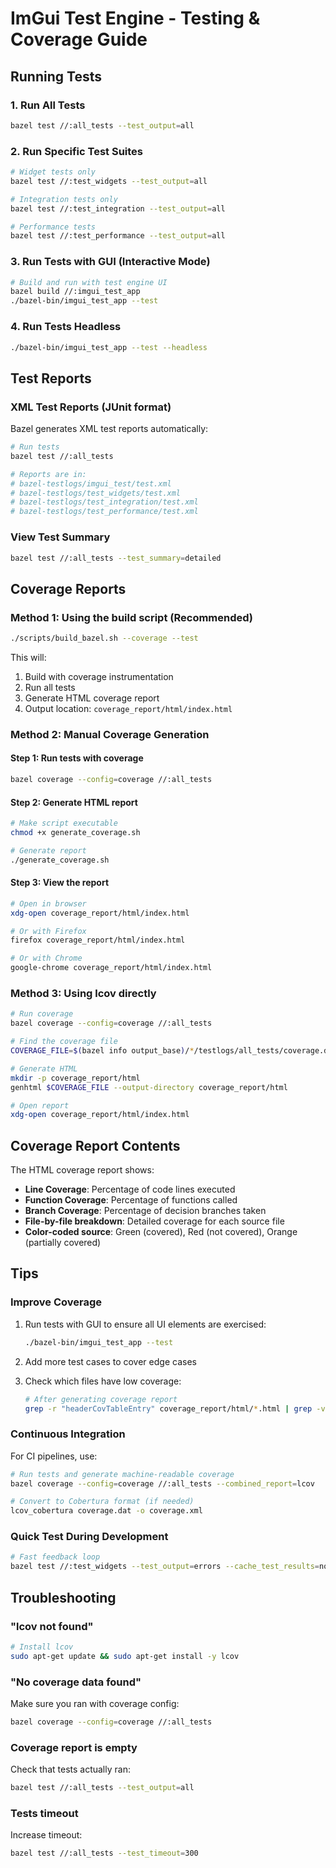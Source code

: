 # ImGui Test Engine - Testing & Coverage Guide

## Running Tests

### 1. Run All Tests
```bash
bazel test //:all_tests --test_output=all
```

### 2. Run Specific Test Suites
```bash
# Widget tests only
bazel test //:test_widgets --test_output=all

# Integration tests only
bazel test //:test_integration --test_output=all

# Performance tests
bazel test //:test_performance --test_output=all
```

### 3. Run Tests with GUI (Interactive Mode)
```bash
# Build and run with test engine UI
bazel build //:imgui_test_app
./bazel-bin/imgui_test_app --test
```

### 4. Run Tests Headless
```bash
./bazel-bin/imgui_test_app --test --headless
```

## Test Reports

### XML Test Reports (JUnit format)
Bazel generates XML test reports automatically:

```bash
# Run tests
bazel test //:all_tests

# Reports are in:
# bazel-testlogs/imgui_test/test.xml
# bazel-testlogs/test_widgets/test.xml
# bazel-testlogs/test_integration/test.xml
# bazel-testlogs/test_performance/test.xml
```

### View Test Summary
```bash
bazel test //:all_tests --test_summary=detailed
```

## Coverage Reports

### Method 1: Using the build script (Recommended)
```bash
./scripts/build_bazel.sh --coverage --test
```

This will:
1. Build with coverage instrumentation
2. Run all tests
3. Generate HTML coverage report
4. Output location: `coverage_report/html/index.html`

### Method 2: Manual Coverage Generation

#### Step 1: Run tests with coverage
```bash
bazel coverage --config=coverage //:all_tests
```

#### Step 2: Generate HTML report
```bash
# Make script executable
chmod +x generate_coverage.sh

# Generate report
./generate_coverage.sh
```

#### Step 3: View the report
```bash
# Open in browser
xdg-open coverage_report/html/index.html

# Or with Firefox
firefox coverage_report/html/index.html

# Or with Chrome
google-chrome coverage_report/html/index.html
```

### Method 3: Using lcov directly

```bash
# Run coverage
bazel coverage --config=coverage //:all_tests

# Find the coverage file
COVERAGE_FILE=$(bazel info output_base)/*/testlogs/all_tests/coverage.dat

# Generate HTML
mkdir -p coverage_report/html
genhtml $COVERAGE_FILE --output-directory coverage_report/html

# Open report
xdg-open coverage_report/html/index.html
```

## Coverage Report Contents

The HTML coverage report shows:
- **Line Coverage**: Percentage of code lines executed
- **Function Coverage**: Percentage of functions called
- **Branch Coverage**: Percentage of decision branches taken
- **File-by-file breakdown**: Detailed coverage for each source file
- **Color-coded source**: Green (covered), Red (not covered), Orange (partially covered)

## Tips

### Improve Coverage
1. Run tests with GUI to ensure all UI elements are exercised:
   ```bash
   ./bazel-bin/imgui_test_app --test
   ```

2. Add more test cases to cover edge cases

3. Check which files have low coverage:
   ```bash
   # After generating coverage report
   grep -r "headerCovTableEntry" coverage_report/html/*.html | grep -v "100.0 %"
   ```

### Continuous Integration
For CI pipelines, use:
```bash
# Run tests and generate machine-readable coverage
bazel coverage --config=coverage //:all_tests --combined_report=lcov

# Convert to Cobertura format (if needed)
lcov_cobertura coverage.dat -o coverage.xml
```

### Quick Test During Development
```bash
# Fast feedback loop
bazel test //:test_widgets --test_output=errors --cache_test_results=no
```

## Troubleshooting

### "lcov not found"
```bash
# Install lcov
sudo apt-get update && sudo apt-get install -y lcov
```

### "No coverage data found"
Make sure you ran with coverage config:
```bash
bazel coverage --config=coverage //:all_tests
```

### Coverage report is empty
Check that tests actually ran:
```bash
bazel test //:all_tests --test_output=all
```

### Tests timeout
Increase timeout:
```bash
bazel test //:all_tests --test_timeout=300
```
